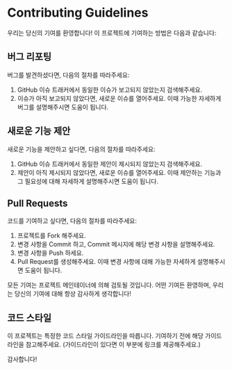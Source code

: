 # Contributing Guidelines

우리는 당신의 기여를 환영합니다! 이 프로젝트에 기여하는 방법은 다음과 같습니다:

## 버그 리포팅

버그를 발견하셨다면, 다음의 절차를 따라주세요:

1. GitHub 이슈 트래커에서 동일한 이슈가 보고되지 않았는지 검색해주세요.
2. 이슈가 아직 보고되지 않았다면, 새로운 이슈를 열어주세요. 이때 가능한 자세하게 버그를 설명해주시면 도움이 됩니다.

## 새로운 기능 제안

새로운 기능을 제안하고 싶다면, 다음의 절차를 따라주세요:

1. GitHub 이슈 트래커에서 동일한 제안이 제시되지 않았는지 검색해주세요.
2. 제안이 아직 제시되지 않았다면, 새로운 이슈를 열어주세요. 이때 제안하는 기능과 그 필요성에 대해 자세하게 설명해주시면 도움이 됩니다.

## Pull Requests

코드를 기여하고 싶다면, 다음의 절차를 따라주세요:

1. 프로젝트를 Fork 해주세요.
2. 변경 사항을 Commit 하고, Commit 메시지에 해당 변경 사항을 설명해주세요.
3. 변경 사항을 Push 하세요.
4. Pull Request를 생성해주세요. 이때 변경 사항에 대해 가능한 자세하게 설명해주시면 도움이 됩니다.  

모든 기여는 프로젝트 메인테이너에 의해 검토될 것입니다. 어떤 기여든 환영하며, 우리는 당신의 기여에 대해 항상 감사하게 생각합니다!

## 코드 스타일

이 프로젝트는 특정한 코드 스타일 가이드라인을 따릅니다. 기여하기 전에 해당 가이드라인을 참고해주세요. (가이드라인이 있다면 이 부분에 링크를 제공해주세요.)

감사합니다!
